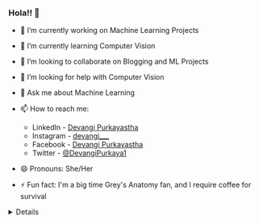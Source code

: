 ### Hola!! 👋

- 🔭 I’m currently working on Machine Learning Projects 
- 🌱 I’m currently learning Computer Vision
- 👯 I’m looking to collaborate on Blogging and ML Projects
- 🤔 I’m looking for help with Computer Vision
- 💬 Ask me about Machine Learning
- 📫 How to reach me: 

 

     - LinkedIn - [Devangi Purkayastha](https://www.linkedin.com/in/devangi-purkayastha-72b04216b/) 
     - Instagram - [devangi___](https://www.instagram.com/devangi___/)
     - Facebook - [Devangi Purkayastha](facebook.com/devangipurkayastha/)
     - Twitter - [@DevangiPurkaya1](https://twitter.com/DevangiPurkaya1)

- 😄 Pronouns: She/Her
- ⚡ Fun fact: I'm a big time Grey's Anatomy fan, and I require coffee for survival

<details>
 <img align= "left" alt="devangi2000's GitHub Stats" src="https://github-readme-stats.devangi2000.vercel.app/api?username=devangi2000&show_icons=true&hide_border=true&theme=radical&top-langs?username=devangi2000" />
 </details>
 
